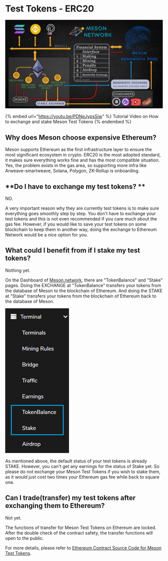 # Test Tokens - ERC20

![](<../.gitbook/assets/Meson Financial Netflow3.png>)

{% embed url="https://youtu.be/PDNeJypsSiw" %}
Tutorial Video on How to exchange and stake Meson Test Tokens &#x20;
{% endembed %}

## **Why does Meson choose expensive Ethereum?**

Meson supports Ethereum as the first infrastructure layer to ensure the most significant ecosystem in crypto. ERC20 is the most adopted standard, it makes sure everything works fine and has the most compatible situation. Yes, the problem exists in the gas area, so supporting more infra like Arweave-smartweave, Solana, Polygon, ZK-Rollup is onboarding.

## **Do I have to exchange my test tokens? **

NO.

A very important reason why they are currently test tokens is to make sure everything goes smoothly step by step. You don't have to exchange your test tokens and this is not even recommended if you care much about the gas fee. However, if you would like to save your test tokens on some blockchain to keep them in another way, doing the exchange to Ethereum Network would be a nice option for you.

## What could I benefit from if I stake my test tokens?

Nothing yet.

On the Dashboard of [Meson.network](https://meson.network), there are "TokenBalance" and "Stake" pages. Doing the EXCHANGE at "TokenBalance" transfers your tokens from the database of Meson to the blockchain of Ethereum. And doing the STAKE at "Stake" transfers your tokens from the blockchain of Ethereum back to the database of Meson.

![](<../.gitbook/assets/image (9).png>)

As mentioned above, the default status of your test tokens is already STAKE. However, you can't get any earnings for the status of Stake yet. So please do not exchange your Meson Test Tokens if you wish to stake them, as it would just cost two times your Ethereum gas fee while back to square one.

## Can I trade(transfer) my test tokens after exchanging them to Ethereum?

Not yet.&#x20;

The functions of transfer for Meson Test Tokens on Ethereum are locked. After the double check of the contract safety, the transfer functions will open to the public.

For more details, please refer to [Ethereum Contract Source Code for Meson Test Tokens](https://etherscan.io/address/0x318b13467537f58890002847fe71eb2a74b6a5a5#code).
